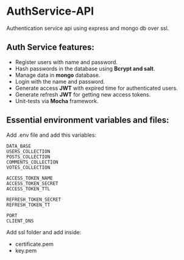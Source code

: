 # AuthService-API

Authentication service api using express and mongo db over ssl.

## Auth Service features:

- Register users with name and password.
- Hash passwords in the database using **Bcrypt and salt**.
- Manage data in **mongo** database.
- Login with the name and password.
- Generate access **JWT** with expired time for authenticated users.
- Generate refresh **JWT** for getting new access tokens.
- Unit-tests via **Mocha** framework.

## Essential environment variables and files:

Add .env file and add this variables:
```
DATA_BASE
USERS_COLLECTION
POSTS_COLLECTION
COMMENTS_COLLECTION
VOTES_COLLECTION

ACCESS_TOKEN_NAME
ACCESS_TOKEN_SECRET
ACCESS_TOKEN_TTL

REFRESH_TOKEN_SECRET
REFRESH_TOKEN_TT

PORT
CLIENT_DNS
```
Add ssl folder and add inside:

- certificate.pem
- key.pem
